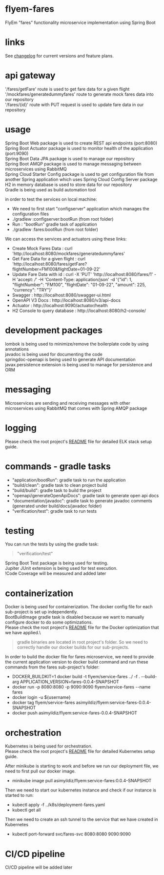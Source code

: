 # flyem-fares
FlyEm "fares" functionality microservice implementation using Spring Boot

# links
See [changelog](./CHANGELOG.md) for current versions and feature plans.

# api gateway
'/fares/getFare' route is used to get fare data for a given flight\
'/mockfares/generatedummyfares' route to generate mock fares data into our repository\
'/fares/{id}' route with PUT request is used to update fare data in our repository

# usage
Spring Boot Web package is used to create REST api endpoints (port:8080)\
Spring Boot Actuator package is used to monitor health of the application (port:9090)\
Spring Boot Data JPA package is used to manage our repository\
Spring Boot AMQP package is used to manage messaging between microservices using RabbitMQ\
Spring Cloud Starter Config package is used to get configuration file from another Spring application which uses Spring Cloud Config Server package\
H2 in memory database is used to store data for our repository\
Gradle is being used as build automation tool

in order to test the services on local machine:
- We need to first start "configserver" application which manages the configuration files
- ./gradlew :configserver:bootRun (from root folder)
- Run : "bootRun" gradle task of application 
- ./gradlew :fares:bootRun  (from root folder)

We can access the services and actuators using these links:
- Create Mock Fares Data : curl 'http://localhost:8080/mockfares/generatedummyfares'
- Get Fare Data for a given flight : curl 'http://localhost:8080/fares/getFare?flightNumber=FM100&flightDate=01-09-22'
- Update Fare Data with id : curl -X 'PUT' 'http://localhost:8080/fares/1' -H 'accept: */*' -H 'Content-Type: application/json' -d '{"id": 1, "flightNumber": "FM100", "flightDate": "01-09-22", "amount": 225, "currency": "TRY"}'
- Swagger : http://localhost:8080/swagger-ui.html
- OpenAPI V3 Docs : http://localhost:8080/v3/api-docs
- Actuator : http://localhost:9090/actuator/health
- H2 Console to query database : http://localhost:8080/h2-console/

# development packages
lombok is being used to minimize/remove the boilerplate code by using annotations\
javadoc is being used for documenting the code\
springdoc-openapi is being used to generate API documentation\
javax.persistence extension is being used to manage for persistence and ORM

# messaging
Microservices are sending and receiving messages with other microservices using RabbitMQ that comes with Spring AMQP package

# logging
Please check the root project's [README](../README.md) file for detailed ELK stack setup guide.

# commands - gradle tasks
- "application/bootRun": gradle task to run the application
- "build/clean": gradle task to clean project build
- "build/build": gradle task to build the project
- "openapi/generateOpenApiDocs": gradle task to generate open api docs
- "documentation/javadoc": gradle task to generate javadoc comments (generated under build/docs/javadoc folder)
- "verification/test": gradle task to run tests 

# testing
You can run the tests by using the gradle task:
> "verification/test"

Spring Boot Test package is being used for testing.\
Jupiter JUnit extension is being used for test execution.\
!Code Coverage will be measured and added later

# containerization
Docker is being used for containerization. The docker config file for each sub-project is set up independently.\
BootBuildImage gradle task is disabled because we want to manually configure docker to do some optimizations.\
Please check the root project's [README](../README.md) file for the Docker optimization that we have applied.\

> gradle binaries are located in root project's folder. So we need to correctly handle our docker builds for our sub-projects.

In order to build the docker file for fares microservice, we need to provide the current application version to docker build command and run these commands from the fares sub-project's folder:
- DOCKER_BUILDKIT=1 docker build -t flyem/service-fares ../ -f . --build-arg APPLICATION_VERSION=fares-0.0.4-SNAPSHOT
- docker run -p 8080:8080 -p 9090:9090 flyem/service-fares --name fares
- docker login -u ${username}
- docker tag flyem/service-fares asimyildiz/flyem:service-fares-0.0.4-SNAPSHOT
- docker push asimyildiz/flyem:service-fares-0.0.4-SNAPSHOT

# orchestration
Kubernetes is being used for orchestration.\
Please check the root project's [README](../README.md) file for detailed Kubernetes setup guide.

After minikube is starting to work and before we run our deployment file, we need to first pull our docker image.
- minikube image pull asimyildiz/flyem:service-fares:0.0.4-SNAPSHOT

Then we need to start our kubernetes instance and check if our instance is started to run:
- kubectl apply -f ../k8s/deployment-fares.yaml
- kubectl get all

Then we need to create an ssh tunnel to the service that we have created in Kubernetes
- kubectl port-forward svc/fares-svc 8080:8080 9090:9090

# CI/CD pipeline
CI/CD pipeline will be added later
